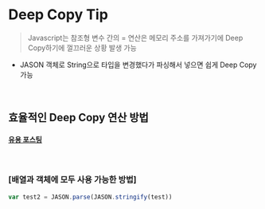 # Deep Copy Tip
> Javascript는 참조형 변수 간의 = 연산은 메모리 주소를 가져가기에 Deep Copy하기에 껄끄러운 상황 발생 가능
* JASON 객체로 String으로 타입을 변경했다가 파싱해서 넣으면 쉽게 Deep Copy 가능
 
<br>

## 효율적인 Deep Copy 연산 방법
#### [유용 포스팅](https://bbaktaeho-95.tistory.com/37)

<br>

### [배열과 객체에 모두 사용 가능한 방법]

```javascript
var test2 = JASON.parse(JASON.stringify(test))
```
